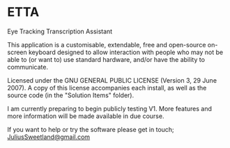 # ETTA
Eye Tracking Transcription Assistant

This application is a customisable, extendable, free and open-source on-screen keyboard designed to allow interaction with people who may not be able to (or want to) use standard hardware, and/or have the ability to communicate.

Licensed under the GNU GENERAL PUBLIC LICENSE (Version 3, 29 June 2007). A copy of this license accompanies each install, as well as the source code (in the "Solution Items" folder).

I am currently preparing to begin publicly testing V1. More features and more information will be made available in due course.

If you want to help or try the software please get in touch; JuliusSweetland@gmail.com
